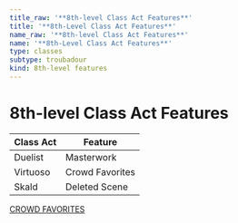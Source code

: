 ```yaml
---
title_raw: '**8th-level Class Act Features**'
title: '**8th-Level Class Act Features**'
name_raw: '**8th-level Class Act Features**'
name: '**8th-Level Class Act Features**'
type: classes
subtype: troubadour
kind: 8th-level features
---
```


# **8th-level Class Act Features**

| Class Act | Feature         |
| --------- | --------------- |
| Duelist   | Masterwork      |
| Virtuoso  | Crowd Favorites |
| Skald     | Deleted Scene   |

[CROWD FAVORITES](./Crowd%20Favorites.md)
